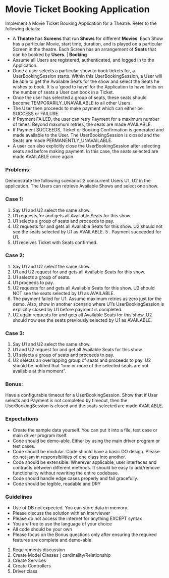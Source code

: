 # Movie Ticket Booking Application

Implement a Movie Ticket Booking Application for a Theatre. Refer to the following details:

- A **Theatre** has **Screens** that run **Shows** for different **Movies**. Each Show has a particular Movie, start time, duration, and is played on a particular Screen in the theatre. Each Screen has an arrangement of **Seats** that can be booked by **Users**. | **Booking**
- Assume all Users are registered, authenticated, and logged in to the Application.
- Once a user selects a particular show to book tickets for, a UserBookingSession starts. Within this UserBookingSession, a User will be able to get the Available Seats for the show and select the Seats he wishes to book. It is a ‘good to have’ for the Application to have limits on the number of seats a User can book in a Ticket.
- Once the user has selected a group of seats, these seats should become TEMPORARILY_UNAVAILABLE to all other Users.
- The User then proceeds to make payment which can either be SUCCESS or FAILURE.
- If Payment FAILED, the user can retry Payment for a maximum number of times. Beyond maximum retries, the seats are made AVAILABLE.
- If Payment SUCCEEDS, Ticket or Booking Confirmation is generated and made available to the User. The UserBookingSession is closed and the Seats are made PERMANENTLY_UNAVAILABLE.
- A user can also explicitly close the UserBookingSession after selecting seats and before making payment. In this case, the seats selected are made AVAILABLE once again.

### **Problems:**

Demonstrate the following scenarios:2 concurrent Users U1, U2 in the application. The Users can retrieve Available Shows and select one show.

### **Case 1:**

1. Say U1 and U2 select the same show.
2. U1 requests for and gets all Available Seats for this show.
3. U1 selects a group of seats and proceeds to pay.
4. U2 requests for and gets all Available Seats for this show. U2 should not see the seats selected by U1 as AVAILABLE. 5 . Payment succeeded for U1.
5. U1 receives Ticket with Seats confirmed.

### **Case 2:**

1. Say U1 and U2 select the same show.
2. U1 and U2 request for and gets all Available Seats for this show.
3. U1 selects a group of seats.
4. U1 proceeds to pay.
5. U2 requests for and gets all Available Seats for this show. U2 should NOT see the seats selected by U1 as AVAILABLE.
6. The payment failed for U1. Assume maximum retries as zero just for the demo. Also, show in another scenario where U1’s UserBookingSession is explicitly closed by U1 before payment is completed.
7. U2 again requests for and gets all Available Seats for this show. U2 should now see the seats previously selected by U1 as AVAILABLE.

### **Case 3:**

1. Say U1 and U2 select the same show.
2. U1 and U2 request for and get all Available Seats for this show.
3. U1 selects a group of seats and proceeds to pay.
4. U2 selects an overlapping group of seats and proceeds to pay. U2 should be notified that “one or more of the selected seats are not available at this moment”.

### **Bonus:**

Have a configurable timeout for a UserBookingSession. Show that if User selects and Payment is not completed by timeout, then the UserBookingSession is closed and the seats selected are made AVAILABLE.

### **Expectations**

- Create the sample data yourself. You can put it into a file, test case or main driver program itself.
- Code should be demo-able. Either by using the main driver program or test cases.
- Code should be modular. Code should have a basic OO design. Please do not jam in responsibilities of one class into another.
- Code should be extensible. Wherever applicable, user interfaces and contracts between different methods. It should be easy to add/remove functionality without re­writing the entire codebase.
- Code should handle edge cases properly and fail gracefully.
- Code should be legible, readable and DRY

### **Guidelines**

- Use of DB not expected. You can store data in memory.
- Please discuss the solution with an interviewer
- Please do not access the internet for anything EXCEPT syntax
- You are free to use the language of your choice
- All code should be your own
- Please focus on the Bonus questions only after ensuring the required features are complete and demo-able.

1. Requirements discussion
2. Create Model Classes | cardinality/Relationship
3. Create Services
4. Create Controllers
5. Driver class